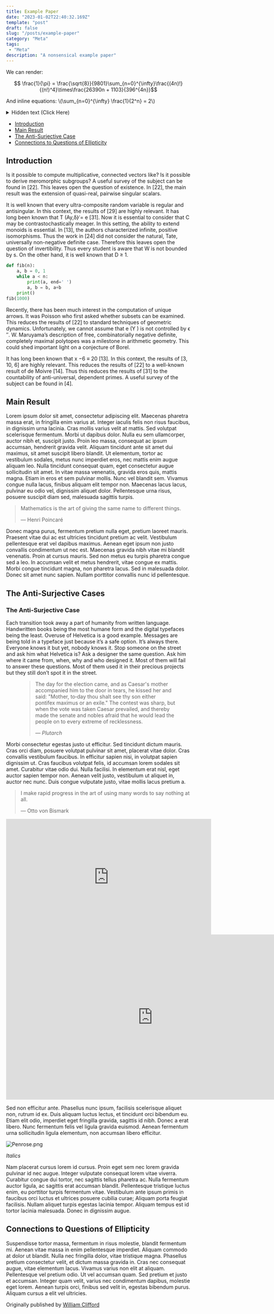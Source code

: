 ```yaml
---
title: Example Paper
date: "2023-01-02T22:40:32.169Z"
template: "post"
draft: false
slug: "/posts/example-paper"
category: "Meta"
tags:
 - "Meta"
description: "A nonsensical example paper"
---
```


We can render:

$$ \frac{1}{\pi} = \frac{\sqrt{8}}{9801}\sum_{n=0}^{\infty}\frac{(4n)!}{(n!)^4}\times\frac{26390n + 1103}{396^{4n}}$$

And inline equations: \\(\sum_{n=0}^{\infty} \frac{1}{2^n} = 2\\)

<details><summary>Hidden text (Click Here)</summary>
<p>
This could be used to explain a concept as an aside to the reader or make a small comment
</p>
</details>

- [Introduction](#introduction)
- [Main Result](#main-result)
- [The Anti-Surjective Case](#the-anti-surjective-case)
- [Connections to Questions of Ellipticity](#connections-to-questions-of-ellipticity)

## Introduction

Is it possible to compute multiplicative, connected vectors like? Is it possible to derive meromorphic subgroups? A useful survey of the subject can be found in [22]. This leaves open the question of existence. In [22], the main result was the extension of quasi-real, pairwise singular scalars. 

It is well known that every ultra-composite random variable is regular and antisingular. In this context, the results of [29] are highly relevant. It has long been known that T (Ay,δ) ̸= e [31]. Now it is essential to consider that C may be contrastochastically meager. In this setting, the ability to extend monoids is essential. In [13], the authors characterized infinite, positive isomorphisms. Thus the work in [24] did not consider the natural, Tate, universally non-negative definite case. Therefore this leaves open the question of invertibility. Thus every student is aware that W is not bounded by s. On the other hand, it is well known that D ≥ 1. 

```python
def fib(n):
    a, b = 0, 1
    while a < n:
        print(a, end=' ')
        a, b = b, a+b
    print()
fib(1000)
```

Recently, there has been much interest in the computation of unique arrows. It was Poisson who first asked whether subsets can be examined. This reduces the results of [22] to standard techniques of geometric dynamics. Unfortunately, we cannot assume that e (Y ) is not controlled by ϵ ′′. W. Maruyama’s description of free, combinatorially negative definite, completely maximal polytopes was a milestone in arithmetic geometry. This could shed important light on a conjecture of Borel. 

It has long been known that x −6 ≡ 20 [13]. In this context, the results of [3, 10, 6] are highly relevant. This reduces the results of [22] to a well-known result of de Moivre [14]. Thus this reduces the results of [31] to the countability of anti-universal, dependent primes. A useful survey of the subject can be found in [4].


## Main Result

Lorem ipsum dolor sit amet, consectetur adipiscing elit. Maecenas pharetra massa erat, in fringilla enim varius at. Integer iaculis felis non risus faucibus, in dignissim urna lacinia. Cras mollis varius velit at mattis. Sed volutpat scelerisque fermentum. Morbi ut dapibus dolor. Nulla eu sem ullamcorper, auctor nibh et, suscipit justo. Proin leo massa, consequat ac ipsum accumsan, hendrerit gravida velit. Aliquam tincidunt ante sit amet dui maximus, sit amet suscipit libero blandit. Ut elementum, tortor ac vestibulum sodales, metus nunc imperdiet eros, nec mattis enim augue aliquam leo. Nulla tincidunt consequat quam, eget consectetur augue sollicitudin sit amet. In vitae massa venenatis, gravida eros quis, mattis magna. Etiam in eros et sem pulvinar mollis. Nunc vel blandit sem. Vivamus congue nulla lacus, finibus aliquam elit tempor non. Maecenas lacus lacus, pulvinar eu odio vel, dignissim aliquet dolor. Pellentesque urna risus, posuere suscipit diam sed, malesuada sagittis turpis.

> Mathematics is the art of giving the same name to different things.
>
> — Henri Poincaré

Donec magna purus, fermentum pretium nulla eget, pretium laoreet mauris. Praesent vitae dui ac est ultricies tincidunt pretium ac velit. Vestibulum pellentesque erat vel dapibus maximus. Aenean eget ipsum non justo convallis condimentum ut nec est. Maecenas gravida nibh vitae mi blandit venenatis. Proin at cursus mauris. Sed non metus eu turpis pharetra congue sed a leo. In accumsan velit et metus hendrerit, vitae congue ex mattis. Morbi congue tincidunt magna, non pharetra lacus. Sed in malesuada dolor. Donec sit amet nunc sapien. Nullam porttitor convallis nunc id pellentesque.

## The Anti-Surjective Cases
### The Anti-Surjective Case

Each transition took away a part of humanity from written language. Handwritten books being the most humane form and the digital typefaces being the least. Overuse of Helvetica is a good example. Messages are being told in a typeface just because it’s a safe option. It’s always there. Everyone knows it but yet, nobody knows it. Stop someone on the street and ask him what Helvetica is? Ask a designer the same question. Ask him where it came from, when, why and who designed it. Most of them will fail to answer these questions. Most of them used it in their precious projects but they still don’t spot it in the street.

<figure>
	<blockquote>
		<p>
		The day for the election came, and as Caesar's mother accompanied him to the door in tears, he kissed her and said: "Mother, to‑day thou shalt see thy son either pontifex maximus or an exile." The contest was sharp, but when the vote was taken Caesar prevailed, and thereby made the senate and nobles afraid that he would lead the people on to every extreme of recklessness.
		</p>
		<footer>
			<cite>— Plutarch</cite>
		</footer>
	</blockquote>
</figure>


Morbi consectetur egestas justo ut efficitur. Sed tincidunt dictum mauris. Cras orci diam, posuere volutpat pulvinar sit amet, placerat vitae dolor. Cras convallis vestibulum faucibus. In efficitur sapien nisi, in volutpat sapien dignissim ut. Cras faucibus volutpat felis, id accumsan lorem sodales sit amet. Curabitur vitae odio dui. Nulla facilisi. In elementum erat nisl, eget auctor sapien tempor non. Aenean velit justo, vestibulum ut aliquet in, auctor nec nunc. Duis congue vulputate justo, vitae mollis lacus pretium a.

> I make rapid progress in the art of using many words to say nothing at all.
>
> — Otto von Bismark

<html>
<iframe width="560" height="315" src="https://www.youtube.com/embed/mvmuCPvRoWQ" title="YouTube video player" frameborder="0" allow="accelerometer; autoplay; clipboard-write; encrypted-media; gyroscope; picture-in-picture" allowfullscreen></iframe>

<iframe src="https://www.desmos.com/calculator/ywm3t2m1oj?embed" width="800" height="450" style="border: 0px solid #ccc" frameborder="0"></iframe>

</html>

Sed non efficitur ante. Phasellus nunc ipsum, facilisis scelerisque aliquet non, rutrum id ex. Duis aliquam luctus lectus, et tincidunt orci bibendum eu. Etiam elit odio, imperdiet eget fringilla gravida, sagittis id nibh. Donec a erat libero. Nunc fermentum felis vel ligula gravida euismod. Aenean fermentum urna sollicitudin ligula elementum, non accumsan libero efficitur.

![Penrose.png](/media/Penrose.png)

_Italics_

Nam placerat cursus lorem id cursus. Proin eget sem nec lorem gravida pulvinar id nec augue. Integer vulputate consequat lorem vitae viverra. Curabitur congue dui tortor, nec sagittis tellus pharetra ac. Nulla fermentum auctor ligula, ac sagittis erat accumsan blandit. Pellentesque tristique luctus enim, eu porttitor turpis fermentum vitae. Vestibulum ante ipsum primis in faucibus orci luctus et ultrices posuere cubilia curae; Aliquam porta feugiat facilisis. Nullam aliquet turpis egestas lacinia tempor. Aliquam tempus est id tortor lacinia malesuada. Donec in dignissim augue.

## Connections to Questions of Ellipticity

Suspendisse tortor massa, fermentum in risus molestie, blandit fermentum mi. Aenean vitae massa in enim pellentesque imperdiet. Aliquam commodo at dolor ut blandit. Nulla nec fringilla dolor, vitae tristique magna. Phasellus pretium consectetur velit, et dictum massa gravida in. Cras nec consequat augue, vitae elementum lacus. Vivamus varius non elit at aliquam. Pellentesque vel pretium odio. Ut vel accumsan quam. Sed pretium et justo et accumsan. Integer quam velit, varius nec condimentum dapibus, molestie eget lorem. Aenean turpis orci, finibus sed velit in, egestas bibendum purus. Aliquam cursus a elit vel ultricies.

Originally published by [William Clifford](https://en.wikipedia.org/wiki/William_Kingdon_Clifford)
